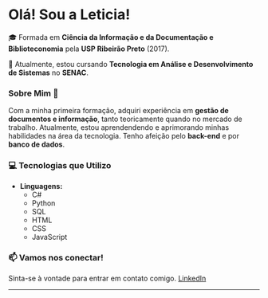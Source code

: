 # Olá! Sou a Leticia! 

🎓 Formada em **Ciência da Informação e da Documentação e Biblioteconomia** pela **USP Ribeirão Preto** (2017).

🌱 Atualmente, estou cursando **Tecnologia em Análise e Desenvolvimento de Sistemas** no **SENAC**.

### Sobre Mim 🍂

Com a minha primeira formação, adquiri experiência em **gestão de documentos e informação**, tanto teoricamente quando no mercado de trabalho. 
Atualmente, estou aprendendendo e aprimorando minhas habilidades na área da tecnologia. Tenho afeição pelo **back-end** e por **banco de dados**.

### 💻 Tecnologias que Utilizo

- **Linguagens:** 
  - C#
  - Python
  - SQL
  - HTML
  - CSS
  - JavaScript

### 📫 Vamos nos conectar!

Sinta-se à vontade para entrar em contato comigo.
[LinkedIn](https://br.linkedin.com/in/leticia-camperoni2)

---

